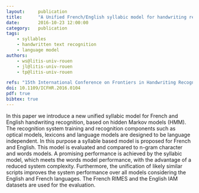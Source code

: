 ```yaml
---
layout:     publication
title:      "A Unified French/English syllabic model for handwriting recognition"
date:       2016-10-23 12:00:00
category:   publication
tags:
    - syllables
    - handwritten text recognition
    - language model
authors:
    - ws@litis-univ-rouen
    - jl@litis-univ-rouen
    - tp@litis-univ-rouen

refs: "15th International Conference on Frontiers in Handwriting Recognition (ICFHR), 2016."
doi: 10.1109/ICFHR.2016.0104
pdf: true
bibtex: true
---
```


In this paper we introduce a new unified syllabic model for French and English handwriting recognition, based on hidden Markov models (HMM). The recognition system training and recognition components such as optical models, lexicons and language models are designed to be language independent. In this purpose a syllable based model is proposed for French and English. This model is evaluated and compared to n-gram character and words models. A promising performance is achieved by the syllabic model, which meets the words model performance, with the advantage of a reduced system complexity. Furthermore, the unification of likely similar scripts improves the system performance over all models considering the English and French languages. The French RIMES and the English IAM datasets are used for the evaluation.